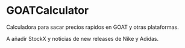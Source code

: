 # GOATCalculator
Calculadora para sacar precios rapidos en GOAT y otras plataformas.

A añadir StockX y noticias de new releases de Nike y Adidas.
